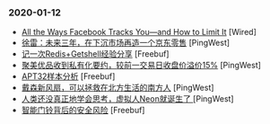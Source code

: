 ### 2020-01-12

* [All the Ways Facebook Tracks You—and How to Limit It](https://www.wired.com/story/ways-facebook-tracks-you-limit-it) [Wired]
* [徐雷：未来三年，在下沉市场再造一个京东零售](https://www.pingwest.com/w/202805) [PingWest]
* [记一次Redis+Getshell经验分享](https://www.freebuf.com/vuls/224235.html) [Freebuf]
* [聚美优品收到私有化要约，较前一交易日收盘价溢价15%](https://www.pingwest.com/w/202801) [PingWest]
* [APT32样本分析](https://www.freebuf.com/articles/network/223654.html) [Freebuf]
* [戴森新风扇，可以拯救在北方生活的南方人](https://www.pingwest.com/a/202690) [PingWest]
* [ 人类还没真正地学会思考，虚拟人Neon就诞生了 ](https://www.pingwest.com/a/202673) [PingWest]
* [智能门铃背后的安全风险](https://www.freebuf.com/articles/system/223468.html) [Freebuf]
